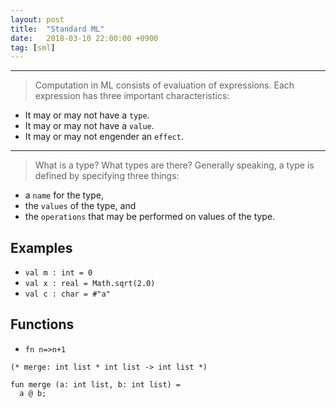 ```yaml
---
layout: post
title:  "Standard ML"
date:   2018-03-10 22:00:00 +0900
tag: [sml]
---
```


---

> Computation in ML consists of evaluation of expressions. Each expression
has three important characteristics:

- It may or may not have a `type`.
- It may or may not have a `value`.
- It may or may not engender an `effect`.

---

> What is a type? What types are there? Generally speaking, a type is defined
by specifying three things:

- a `name` for the type,
- the `values` of the type, and
- the `operations` that may be performed on values of the type.

## Examples

- `val m : int = 0`
- `val x : real = Math.sqrt(2.0)`
- `val c : char = #"a"`


## Functions


- `fn n=>n+1`

```
(* merge: int list * int list -> int list *)

fun merge (a: int list, b: int list) =
  a @ b;
```
